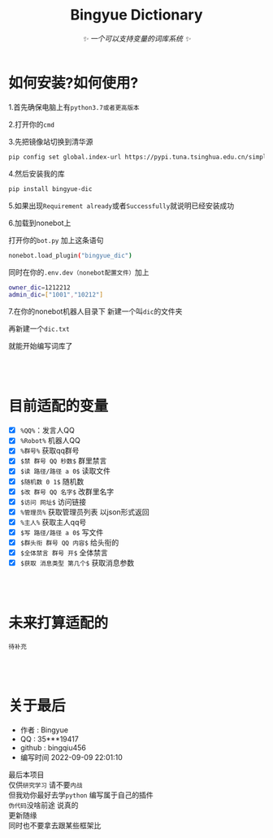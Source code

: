 <div align="center">

# Bingyue Dictionary
_✨ 一个可以支持变量的词库系统 ✨_
    <br></br>
</div>



# 如何安装?如何使用?
1.首先确保电脑上有``python3.7或者更高版本``

2.打开你的``cmd``

3.先把镜像站切换到清华源
```bash
pip config set global.index-url https://pypi.tuna.tsinghua.edu.cn/simple
```

4.然后安装我的库
```bash
pip install bingyue-dic
```

5.如果出现``Requirement already``或者``Successfully``就说明已经安装成功

6.加载到nonebot上

打开你的`bot.py` 加上这条语句
```bash
nonebot.load_plugin("bingyue_dic")
```

同时在你的`.env.dev（nonebot配置文件）`加上
```bash
owner_dic=1212212
admin_dic=["1001","10212"]
```

7.在你的nonebot机器人目录下 新建一个叫``dic``的文件夹

再新建一个`dic.txt`

就能开始编写词库了

<br></br>

# 目前适配的变量
- [x] ``%QQ%``：发言人QQ
- [x] ``%Robot%`` 机器人QQ
- [x] ``%群号%`` 获取qq群号
- [x] ``$禁 群号 QQ 秒数$`` 群里禁言
- [x] ``$读 路径/路径 a 0$`` 读取文件
- [x] ``$随机数 0 1$`` 随机数
- [x] ``$改 群号 QQ 名字$`` 改群里名字
- [x] ``$访问 网址$`` 访问链接
- [x] ``%管理员%`` 获取管理员列表 以json形式返回
- [x] ``%主人%`` 获取主人qq号
- [x] ``$写 路径/路径 a 0$`` 写文件
- [x] ``$群头衔 群号 QQ 内容$`` 给头衔的
- [x] ``$全体禁言 群号 开$`` 全体禁言
- [x] ``$获取 消息类型 第几个$`` 获取消息参数

<br></br>

# 未来打算适配的
``待补充``


<br></br>

# 关于最后

- 作者 : Bingyue
- QQ : 35***19417
- github : bingqiu456
- 编写时间 2022-09-09 22:01:10

最后本项目<br>
仅供`研究学习` 请不要`内战`<br>
但我劝你最好去学`python` 编写属于自己的插件<br>
`伪代码`没啥前途 说真的<br>
更新随缘<br>
同时也不要拿去跟某些框架比<br>
